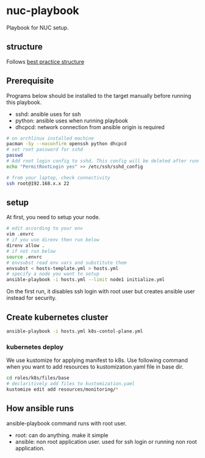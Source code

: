 # nuc-playbook

Playbook for NUC setup.

## structure

Follows [best practice structure](https://docs.ansible.com/ansible/latest/user_guide/playbooks_best_practices.html)

## Prerequisite

Programs below should be installed to the target manually before running this playbook.

- sshd: ansible uses for ssh
- python: ansible uses when running playbook
- dhcpcd: network connection from ansible origin is required

```bash
# on archlinux installed machine
pacman -Sy --noconfirm openssh python dhcpcd
# set root password for sshd
passwd
# Add root login config to sshd. This config will be deleted after running initialize.yml
echo "PermitRootLogin yes" >> /etc/ssh/sshd_config

# from your laptop, check connectivity
ssh root@192.168.x.x 22
```

## setup

At first, you need to setup your node.

```bash
# edit according to your env
vim .envrc
# if you use direnv then run below
direnv allow .
# if not run below
source .envrc
# envsubst read env vars and substitute them
envsubst < hosts-template.yml > hosts.yml
# specify a node you want to setup 
ansible-playbook -i hosts.yml --limit node1 initialize.yml
```

On the first run, it disables ssh login with root user but creates ansible user instead for security.

## Create kubernetes cluster

```bash
ansible-playbook -i hosts.yml k8s-contol-plane.yml
```

### kubernetes deploy

We use kustomize for applying manifest to k8s.
Use following command when you want to add resources to kustomization.yaml file in base dir.

```bash
cd roles/k8s/files/base
# declaritively add files to kustomization.yaml
kustomize edit add resources/monitoring/*
```

## How ansible runs

ansible-playbook command runs with root user.

- root: can do anything. make it simple
- ansible: non root application user. used for ssh login or running non root application.
